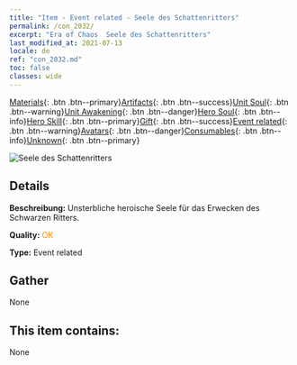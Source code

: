 ```yaml
---
title: "Item - Event related - Seele des Schattenritters"
permalink: /con_2032/
excerpt: "Era of Chaos  Seele des Schattenritters"
last_modified_at: 2021-07-13
locale: de
ref: "con_2032.md"
toc: false
classes: wide
---
```

 [Materials](/ItemsDE/){: .btn .btn--primary}[Artifacts](/ItemsDE/Artifacts/){: .btn .btn--success}[Unit Soul](/ItemsDE/UnitSoul/){: .btn .btn--warning}[Unit Awakening](/ItemsDE/UnitAwakening/){: .btn .btn--danger}[Hero Soul](/ItemsDE/HeroSoul/){: .btn .btn--info}[Hero Skill](/ItemsDE/HeroSkill/){: .btn .btn--primary}[Gift](/ItemsDE/Gift/){: .btn .btn--success}[Event related](/ItemsDE/Events/){: .btn .btn--warning}[Avatars](/ItemsDE/Avatars/){: .btn .btn--danger}[Consumables](/ItemsDE/Consumables/){: .btn .btn--info}[Unknown](/ItemsDE/Unknown/){: .btn .btn--primary}

 ![Seele des Schattenritters](/images/t/juexing_306.jpg)

## Details
 **Beschreibung:** Unsterbliche heroische Seele für das Erwecken des Schwarzen Ritters.

 **Quality:** <span style="color: #FF8C00">OK</span>

 **Type:** Event related

## Gather

  None

## This item contains:

  None

